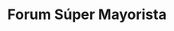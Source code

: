 ---
title: "Forum Súper Mayorista"
url: /caracas/forum-super-mayorista-avenida-francisco-de-miranda/
shop: supermercado
---